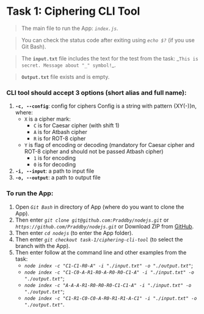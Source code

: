 # Task 1: Ciphering CLI Tool

> The main file to run the App: _`index.js`_.

> You can check the status code after exiting using _`echo $?`_ (if you use Git Bash).

> The **`input.txt`** file includes the text for the test from the task: _`This is secret. Message about "_" symbol!`\_.

> **`Output.txt`** file exists and is empty.

### CLI tool should accept 3 options (short alias and full name):

1. **`-c, --config`**: config for ciphers Config is a string with pattern {XY(-)}n, where:
   - `X` is a cipher mark:
     - `C` is for Caesar cipher (with shift 1)
     - `A` is for Atbash cipher
     - `R` is for ROT-8 cipher
   - `Y` is flag of encoding or decoding (mandatory for Caesar cipher and ROT-8 cipher and should not be passed Atbash cipher)
     - `1` is for encoding
     - `0` is for decoding
2. **`-i, --input`**: a path to input file
3. **`-o, --output`**: a path to output file

### To run the App:

1. Open _`Git Bash`_ in directory of App (where do you want to clone the App).
2. Then enter _`git clone git@github.com:Praddby/nodejs.git`_ or _`https://github.com/Praddby/nodejs.git`_ or Download ZIP from [GitHub](https://github.com/Praddby/nodejs).
3. Then enter _`cd nodejs`_ (to enter the App folder).
4. Then enter _`git checkout task-1/ciphering-cli-tool`_ (to select the branch with the App).
5. Then enter follow at the command line and other examples from the task:
   - _`node index -c "C1-C1-R0-A" -i "./input.txt" -o "./output.txt"`_;
   - _`node index -c "C1-C0-A-R1-R0-A-R0-R0-C1-A" -i "./input.txt" -o "./output.txt"`_;
   - _`node index -c "A-A-A-R1-R0-R0-R0-C1-C1-A" -i "./input.txt" -o "./output.txt"`_;
   - _`node index -c "C1-R1-C0-C0-A-R0-R1-R1-A-C1" -i "./input.txt" -o "./output.txt"`_.
